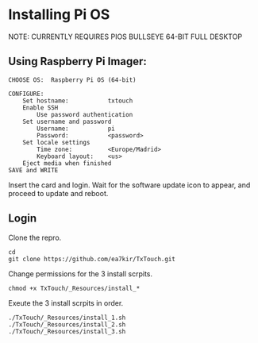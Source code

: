 # Installing Pi OS

NOTE: CURRENTLY REQUIRES PIOS BULLSEYE 64-BIT FULL DESKTOP

## Using Raspberry Pi Imager:

```
CHOOSE OS:	Raspberry Pi OS (64-bit)

CONFIGURE:
	Set hostname:			txtouch
	Enable SSH
		Use password authentication
	Set username and password
		Username:			pi
		Password: 			<password>
	Set locale settings
		Time zone:			<Europe/Madrid>
		Keyboard layout:	<us>
	Eject media when finished
SAVE and WRITE
```

Insert the card and login. Wait for the software update icon to appear, and proceed to update and reboot.

## Login

Clone the repro.

```
cd
git clone https://github.com/ea7kir/TxTouch.git
```

Change permissions for the 3 install scrpits.

```
chmod +x TxTouch/_Resources/install_*
```

Exeute the 3 install scrpits in order.

```
./TxTouch/_Resources/install_1.sh
./TxTouch/_Resources/install_2.sh
./TxTouch/_Resources/install_3.sh
```
